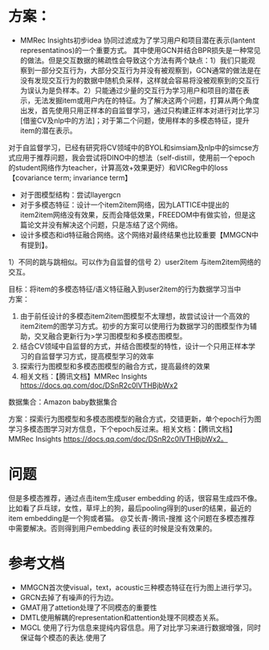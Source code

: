 # 方案：
* MMRec Insights初步idea
协同过滤成为了学习用户和项目潜在表示(lantent representatinos)的一个重要方式。 其中使用GCN并结合BPR损失是一种常见的做法。但是交互数据的稀疏性会导致这个方法有两个缺点：1）我们只能观察到一部分交互行为，大部分交互行为并没有被观察到，GCN通常的做法是在没有发现交互行为的数据中随机负采样，这样就会容易将没被观察到的交互行为误认为是负样本。2）只能通过少量的交互行为学习用户和项目的潜在表示，无法发掘item或用户内在的特征。为了解决这两个问题，打算从两个角度出发，首先使用只用正样本的自监督学习，通过只构建正样本对进行对比学习[借鉴CV及nlp中的方法]；对于第二个问题，使用样本的多模态特征，提升item的潜在表示。

对于自监督学习，已经有研究将CV领域中的BYOL和simsiam及nlp中的simcse方式应用于推荐问题，我会尝试将DINO中的想法（self-distill，使用前一个epoch的student网络作为teacher，计算高效+效果更好）和VICReg中的loss【covariance term; invariance term】
* 对于图模型结构：尝试llayergcn
* 对于多模态特征：设计一个item2item网络，因为LATTICE中提出的item2item网络没有效果，反而会降低效果，FREEDOM中有做实验，但是这篇论文并没有解决这个问题，只是冻结了这个网络。 
* 设计多模态和id特征融合网络。这个网络对最终结果也比较重要【MMGCN中有提到】。


1）不同的跳与跳相似。可以作为自监督的信号
2）user2item 与item2item网络的交互。





目标：将item的多模态特征/语义特征融入到user2item的行为数据学习当中  
方案：
1. 由于前任设计的多模态item2item图模型不太理想，故尝试设计一个高效的item2item的图学习方式。初步的方案可以使用行为数据学习的图模型作为辅助，交叉融合更新行为>学习图模型和多模态图模型。
2. 结合CV领域中自监督的方式，并结合图模型的特性，设计一个只用正样本学习的自监督学习方式，提高模型学习的效率
3. 探索行为图模型和多模态图模型的融合方式，提高最终的效果
4. 相关文档：【腾讯文档】MMRec Insights https://docs.qq.com/doc/DSnR2c0lVTHBjbWx2

数据集合：Amazon  baby数据集合

方案：探索行为图模型和多模态图模型的融合方式，交错更新，单个epoch行为图学习多模态图学习对方信息，下个epoch反过来。相关文档：【腾讯文档】MMRec Insights https://docs.qq.com/doc/DSnR2c0lVTHBjbWx2。

# 问题
但是多模态推荐，通过点击item生成user embedding 的话，很容易生成四不像。比如看了乒乓球，女性，草坪上的狗，最后pooling得到的user的结果，最近的item embedding是一个狗或者猫。 @艾长青-腾讯-搜推 这个问题在多模态推荐中需要解决。否则得到用户embedding 表征的时候是没有效果的。

# 参考文档
* MMGCN首次使visual，text，acoustic三种模态特征在行为图上进行学习。
* GRCN去掉了有噪声的行为边。
* GMAT用了attetion处理了不同模态的重要性
* DMTL使用解耦的representation和attention处理不同模态关系。
* MGCL 使用了行为信息来提纯内容信息。用了对比学习来进行数据增强，同时保证每个模态的表达.使用了
